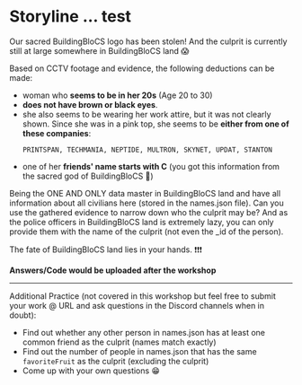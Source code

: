 # Storyline ... test

Our sacred BuildingBloCS logo has been stolen! And the culprit is currently still at large somewhere in BuildingBloCS land :scream:

Based on CCTV footage and evidence, the following deductions can be made:
- woman who **seems to be in her 20s** (Age 20 to 30)
- **does not have brown or black eyes**.
- she also seems to be wearing her work attire, but it was not clearly shown. Since she was in a pink top, she seems to be **either from one of these companies**:
  ```
  PRINTSPAN, TECHMANIA, NEPTIDE, MULTRON, SKYNET, UPDAT, STANTON
  ```
- one of her **friends' name starts with C** (you got this information from the sacred god of BuildingBloCS :bow:)

Being the ONE AND ONLY data master in BuildingBloCS land and have all information about all civilians here (stored in the names.json file). Can you use the gathered evidence to narrow down who the culprit may be? And as the police officers in BuildingBloCS land is extremely lazy, you can only provide them with the name of the culprit (not even the \_id of the person).


The fate of BuildingBloCS land lies in your hands. :exclamation::exclamation::exclamation:

**Answers/Code would be uploaded after the workshop**

---

Additional Practice (not covered in this workshop but feel free to submit your work @ URL and ask questions in the Discord channels when in doubt):
- Find out whether any other person in names.json has at least one common friend as the culprit (names match exactly)
- Find out the number of people in names.json that has the same `favoriteFruit` as the culprit (excluding the culprit)
- Come up with your own questions :grin:

